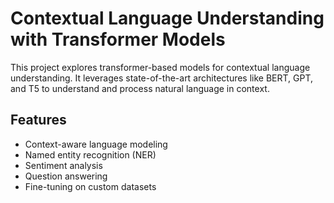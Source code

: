 # Contextual Language Understanding with Transformer Models  

This project explores transformer-based models for contextual language understanding. It leverages state-of-the-art architectures like BERT, GPT, and T5 to understand and process natural language in context.  

## Features  
- Context-aware language modeling  
- Named entity recognition (NER)  
- Sentiment analysis  
- Question answering  
- Fine-tuning on custom datasets
